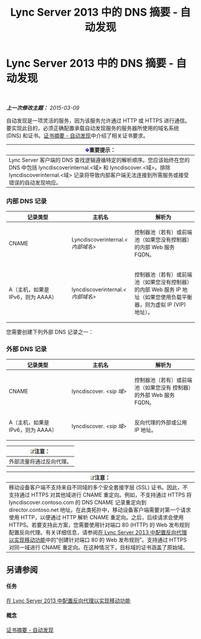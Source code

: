 ﻿---
title: Lync Server 2013 中的 DNS 摘要 - 自动发现
TOCTitle: Lync Server 2013 中的 DNS 摘要 - 自动发现
ms:assetid: b336a2ae-0e58-4b74-b606-aedbbd411587
ms:mtpsurl: https://technet.microsoft.com/zh-cn/library/JJ945644(v=OCS.15)
ms:contentKeyID: 52061099
ms.date: 05/19/2016
mtps_version: v=OCS.15
ms.translationtype: HT
---

# Lync Server 2013 中的 DNS 摘要 - 自动发现

 

_**上一次修改主题：** 2015-03-09_

自动发现是一项灵活的服务，因为该服务允许通过 HTTP 或 HTTPS 进行通信。要实现此目的，必须正确配置承载自动发现服务的服务器所使用的域名系统 (DNS) 和证书。[证书摘要 - 自动发现](lync-server-2013-certificate-summary-autodiscover.md)中介绍了相关证书要求。

<table>
<thead>
<tr class="header">
<th><img src="images/Gg398794.important(OCS.15).gif" title="important" alt="important" />重要提示：</th>
</tr>
</thead>
<tbody>
<tr class="odd">
<td>Lync Server 客户端的 DNS 查找逻辑遵循特定的解析顺序。您应该始终在您的 DNS 中包括 lyncdiscoverinternal.&lt;域&gt; 和 lyncdiscover.&lt;域&gt;。排除 lyncdiscoverinternal.&lt;域&gt; 记录将导致内部客户端无法连接到所需服务或接受错误的自动发现响应。</td>
</tr>
</tbody>
</table>


### 内部 DNS 记录

<table>
<colgroup>
<col style="width: 33%" />
<col style="width: 33%" />
<col style="width: 33%" />
</colgroup>
<thead>
<tr class="header">
<th>记录类型</th>
<th>主机名</th>
<th>解析为</th>
</tr>
</thead>
<tbody>
<tr class="odd">
<td><p>CNAME</p></td>
<td><p>Lyncdiscoverinternal.<em>&lt;内部域名&gt;</em></p></td>
<td><p>控制器池（若有）或前端池（如果您没有控制器）的内部 Web 服务 FQDN。</p></td>
</tr>
<tr class="even">
<td><p>A（主机，如果是 IPv6，则为 AAAA）</p></td>
<td><p>lyncdiscoverinternal.<em>&lt;内部域名&gt;</em></p></td>
<td><p>控制器池（若有）或前端池（如果您没有控制器）的内部 Web 服务 IP 地址（如果您使用负载平衡器，则为虚拟 IP (VIP) 地址）。</p></td>
</tr>
</tbody>
</table>


您需要创建下列外部 DNS 记录之一：

### 外部 DNS 记录

<table>
<colgroup>
<col style="width: 33%" />
<col style="width: 33%" />
<col style="width: 33%" />
</colgroup>
<thead>
<tr class="header">
<th>记录类型</th>
<th>主机名</th>
<th>解析为</th>
</tr>
</thead>
<tbody>
<tr class="odd">
<td><p>CNAME</p></td>
<td><p>lyncdiscover. <em>&lt;sip 域&gt;</em></p></td>
<td><p>控制器池（若有）或前端池（如果您没有 控制器）的外部 Web 服务 FQDN。</p></td>
</tr>
<tr class="even">
<td><p>A（主机，如果是 IPv6，则为 AAAA）</p></td>
<td><p>lyncdiscover. <em>&lt;sip 域&gt;</em></p></td>
<td><p>反向代理的外部或公用 IP 地址。</p></td>
</tr>
</tbody>
</table>


<table>
<thead>
<tr class="header">
<th><img src="images/Dn783119.note(OCS.15).gif" title="note" alt="note" />注意：</th>
</tr>
</thead>
<tbody>
<tr class="odd">
<td>外部流量将通过反向代理。</td>
</tr>
</tbody>
</table>


<table>
<thead>
<tr class="header">
<th><img src="images/Dn783119.note(OCS.15).gif" title="note" alt="note" />注意：</th>
</tr>
</thead>
<tbody>
<tr class="odd">
<td>移动设备客户端不支持来自不同域的多个安全套接字层 (SSL) 证书。因此，不支持通过 HTTPS 对其他域进行 CNAME 重定向。例如，不支持通过 HTTPS 将 lyncdiscover.contoso.com 的 DNS CNAME 记录重定向到 director.contoso.net 地址。在此类拓扑中，移动设备客户端需要对第一个请求使用 HTTP，以便通过 HTTP 解析 CNAME 重定向。之后，后续请求会使用 HTTPS。若要支持此方案，您需要使用针对端口 80 (HTTP) 的 Web 发布规则配置反向代理。有关详细信息，请参阅<a href="lync-server-2013-configuring-the-reverse-proxy-for-mobility.md">在 Lync Server 2013 中配置反向代理以实现移动功能</a>中的“创建针对端口 80 的 Web 发布规则”。支持通过 HTTPS 对同一域进行 CNAME 重定向。在这种情况下，目标域的证书涵盖了原始域。</td>
</tr>
</tbody>
</table>


## 另请参阅

#### 任务

[在 Lync Server 2013 中配置反向代理以实现移动功能](lync-server-2013-configuring-the-reverse-proxy-for-mobility.md)  

#### 概念

[证书摘要 - 自动发现](lync-server-2013-certificate-summary-autodiscover.md)

